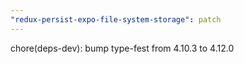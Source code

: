 ```yaml
---
"redux-persist-expo-file-system-storage": patch
---
```


chore(deps-dev): bump type-fest from 4.10.3 to 4.12.0
